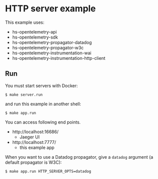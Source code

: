 # HTTP server example

This example uses:

- hs-opentelemetry-api
- hs-opentelemetry-sdk
- hs-opentelemetry-propagator-datadog
- hs-opentelemetry-propagator-w3c
- hs-opentelemetry-instrumentation-wai
- hs-opentelemetry-instrumentation-http-client

## Run

You must start servers with Docker:

```
$ make server.run
```

and run this example in another shell:

```
$ make app.run
```

You can access following end points.

- http://localhost:16686/
  - Jaeger UI
- http://localhost:7777/
  - this example app

When you want to use a Datadog propagator, give a `datadog` argument (a default propagator is W3C):

```
$ make app.run HTTP_SERVER_OPTS=datadog
```

